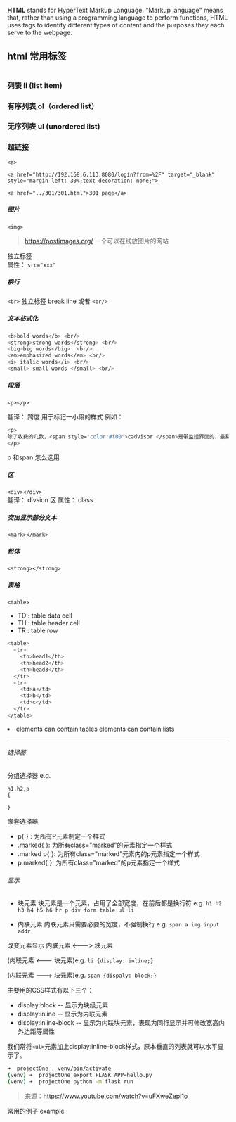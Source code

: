 **HTML** stands for HyperText Markup Language. "Markup language" means that, rather than using a programming language to perform functions, HTML uses tags to identify different types of content and the purposes they each serve to the webpage.

## html 常用标签


<h1> <h2> <h3> <h4> <h5> <h6> 

### 列表 li (list item) 

### 有序列表 ol（ordered list）

### 无序列表 ul (unordered list)

### 超链接

`<a>`
```
<a href="http://192.168.6.113:8080/login?from=%2F" target="_blank" style="margin-left: 30%;text-decoration: none;">
```

```
<a href="../301/301.html">301 page</a>
```
##### 图片 
`<img>`
> https://postimages.org/ 一个可以在线放图片的网站

独立标签  
属性：
`src="xxx"`
##### 换行

`<br>`  独立标签 break line
或者
`<br/>`  

##### 文本格式化

```sh
<b>bold words</b> <br/>
<strong>strong words</strong> <br/>
<big>big words</big>  <br/>
<em>emphasized words</em> <br/>
<i> italic words</i> <br/>
<small> small words </small> <br/>
```

##### 段落
`<p></p>`

<span></span> 
翻译： 跨度
用于标记一小段的样式
例如：

```sh
<p>
除了收费的几款，<span style="color:#f00">cadvisor </span>是带监控界面的、最易入门的docker容器监控工具了。
</p>
```

p 和span 怎么选用

##### 区
`<div></div>`   
翻译： divsion 区
   属性：
       class
       
##### 突出显示部分文本
`<mark></mark>`


##### 粗体

`<strong></strong>`

##### 表格
`<table>`

- TD : table data cell  
- TH : table header cell  
- TR : table row  

```sh
<table>
  <tr>
    <th>head1</th>
    <th>head2</th>
    <th>head3</th>
  </tr>
  <tr>
    <td>a</td>
    <td>b</td>
    <td>c</td>
  </tr>
</table>
```

<li> elements can contain tables
<td> elements can contain lists

---
###### 选择器 
分组选择器
e.g.
```
h1,h2,p
{

}
```
嵌套选择器
 - p{ } : 为所有P元素制定一个样式
 - .marked{ }: 为所有class="marked"的元素指定一个样式
 - .marked p{ }: 为所有class="marked"元素**内**的p元素指定一个样式
 - p.marked{ }: 为所有class="marked"的p元素指定一个样式

###### 显示

- 块元素
    块元素是一个元素，占用了全部宽度，在前后都是换行符
    e.g. 
    `h1 h2 h3 h4 h5 h6 hr p div form table ul li`

- 内联元素
    内联元素只需要必要的宽度，不强制换行
    e.g. 
    `span a img input addr`

改变元素显示
内联元素 <---> 块元素


(内联元素 <--- 块元素)e.g.
`li {display: inline;}`

(内联元素 ---> 块元素)e.g.
`span {dispaly: block;}`

主要用的CSS样式有以下三个：

- display:block  -- 显示为块级元素
- display:inline  -- 显示为内联元素
- display:inline-block -- 显示为内联块元素，表现为同行显示并可修改宽高内外边距等属性  

我们常将`<ul>`元素加上display:inline-block样式，原本垂直的列表就可以水平显示了。




```sh
➜  projectOne . venv/bin/activate
(venv) ➜  projectOne export FLASK_APP=hello.py
(venv) ➜  projectOne python -m flask run
```
>来源：https://www.youtube.com/watch?v=uFXweZepi1o



常用的例子 example